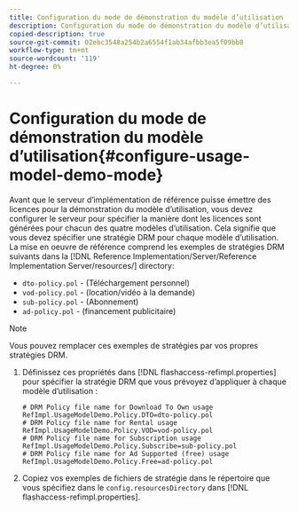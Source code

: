 ```yaml
---
title: Configuration du mode de démonstration du modèle d’utilisation
description: Configuration du mode de démonstration du modèle d’utilisation
copied-description: true
source-git-commit: 02ebc3548a254b2a6554f1ab34afbb3ea5f09bb8
workflow-type: tm+mt
source-wordcount: '119'
ht-degree: 0%

---
```


# Configuration du mode de démonstration du modèle d’utilisation{#configure-usage-model-demo-mode}

Avant que le serveur d’implémentation de référence puisse émettre des licences pour la démonstration du modèle d’utilisation, vous devez configurer le serveur pour spécifier la manière dont les licences sont générées pour chacun des quatre modèles d’utilisation. Cela signifie que vous devez spécifier une stratégie DRM pour chaque modèle d’utilisation. La mise en oeuvre de référence comprend les exemples de stratégies DRM suivants dans la [!DNL Reference Implementation/Server/Reference Implementation Server/resources/] directory:

* `dto-policy.pol` - (Téléchargement personnel)
* `vod-policy.pol` - (location/vidéo à la demande)
* `sub-policy.pol` - (Abonnement)
* `ad-policy.pol` - (financement publicitaire)

>[!NOTE]
>
>Vous pouvez remplacer ces exemples de stratégies par vos propres stratégies DRM.

1. Définissez ces propriétés dans [!DNL flashaccess-refimpl.properties] pour spécifier la stratégie DRM que vous prévoyez d’appliquer à chaque modèle d’utilisation :

   ```
   # DRM Policy file name for Download To Own usage 
   RefImpl.UsageModelDemo.Policy.DTO=dto-policy.pol 
   # DRM Policy file name for Rental usage 
   RefImpl.UsageModelDemo.Policy.VOD=vod-policy.pol 
   # DRM Policy file name for Subscription usage 
   RefImpl.UsageModelDemo.Policy.Subscribe=sub-policy.pol 
   # DRM Policy file name for Ad Supported (free) usage 
   RefImpl.UsageModelDemo.Policy.Free=ad-policy.pol
   ```

1. Copiez vos exemples de fichiers de stratégie dans le répertoire que vous spécifiez dans le `config.resourcesDirectory` dans [!DNL flashaccess-refimpl.properties].

